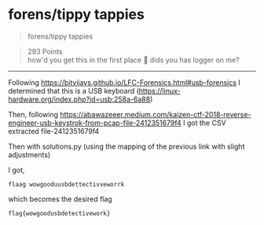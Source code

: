 # forens/tippy tappies

>forens/tippy tappies

>293  Points\
>how'd you get this in the first place :eyes: dids you has logger on me?

***

Following https://bitvijays.github.io/LFC-Forensics.html#usb-forensics I determined that this is a USB keyboard (https://linux-hardware.org/index.php?id=usb:258a-6a88)

Then, following https://abawazeeer.medium.com/kaizen-ctf-2018-reverse-engineer-usb-keystrok-from-pcap-file-2412351679f4 I got the CSV extracted file-2412351679f4

Then with solutions.py (using the mapping of the previous link with slight adjustments)


I got,
```
flaag wowgooduusbdettectivveworrk
```
which becomes the desired flag
```
flag{wowgoodusbdetectivework}
```
